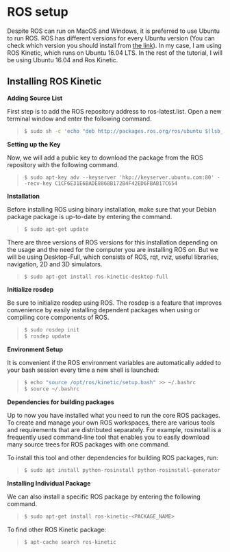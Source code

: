 # ROS setup

Despite ROS can run on MacOS and Windows, it is preferred to use Ubuntu to run ROS. ROS has different versions for every Ubuntu version (You can check which version you should install from [the link](http://wiki.ros.org/Distributions)). In my case, I am using ROS Kinetic, which runs on Ubuntu 16.04 LTS. In the rest of the tutorial, I will be using Ubuntu 16.04 and Ros Kinetic.


## Installing ROS Kinetic

**Adding Source List**

First step is to add the ROS repository address to ros-latest.list. Open a new terminal window and enter the following command.
> ```sh
> $ sudo sh -c 'echo "deb http://packages.ros.org/ros/ubuntu $(lsb_release -sc) main" > /etc/apt/sources.list.d/ros-latest.list'
> ```

**Setting up the Key**

Now, we will add a public key to download the package from the ROS repository with the following command.
> ```
> $ sudo apt-key adv --keyserver 'hkp://keyserver.ubuntu.com:80' --recv-key C1CF6E31E6BADE8868B172B4F42ED6FBAB17C654
> ```
**Installation**

Before installing ROS using binary installation, make sure that your Debian package package is up-to-date by entering the command.
> ```sh
> $ sudo apt-get update
> ```
There are three versions of ROS versions for this installation depending on the usage and the need for the computer you are installing ROS on. But we will be using Desktop-Full, which consists of ROS, rqt, rviz, useful libraries, navigation, 2D and 3D simulators.
 
> ```sh
> $ sudo apt-get install ros-kinetic-desktop-full
> ```


**Initialize rosdep**

Be sure to initialize rosdep using ROS. The rosdep is a feature that improves convenience by easily installing dependent packages  when using or compiling core components of ROS.

> ```sh
> $ sudo rosdep init
> $ rosdep update
> ```

**Environment Setup**

It is convenient if the ROS environment variables are automatically added to your bash session every time a new shell is launched:

> ```sh
> $ echo "source /opt/ros/kinetic/setup.bash" >> ~/.bashrc
> $ source ~/.bashrc
> ```

**Dependencies for building packages**

Up to now you have installed what you need to run the core ROS packages. To create and manage your own ROS workspaces, there are various tools and requirements that are distributed separately. For example, rosinstall is a frequently used command-line tool that enables you to easily download many source trees for ROS packages with one command.

To install this tool and other dependencies for building ROS packages, run:
> ```sh
> $ sudo apt install python-rosinstall python-rosinstall-generator python-wstool build-essential
> ```

**Installing Individual Package**

We can also install a specific ROS package by entering the following command.
> ```sh
> $ sudo apt-get install ros-kinetic-<PACKAGE_NAME>
> ```

To find other ROS Kinetic package:
> ```sh
> $ apt-cache search ros-kinetic
> ```
